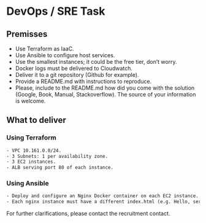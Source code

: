 # DevOps / SRE Task

## Premisses

- Use Terraform as IaaC.
- Use Ansible to configure host services.
- Use the smallest instances; it could be the free tier, don’t worry.
- Docker logs must be delivered to Cloudwatch.
- Deliver it to a git repository (Github for example).
- Provide a README.md with instructions to reproduce.
- Please, include to the README.md how did you come with the solution (Google, Book, Manual, Stackoverflow). The source of your information is welcome.

## What to deliver

### Using Terraform

```txt
- VPC 10.161.0.0/24.
- 3 Subnets: 1 per availability zone.
- 3 EC2 instances.
- ALB serving port 80 of each instance.
```

### Using Ansible

```txt
- Deploy and configure an Nginx Docker container on each EC2 instance.
- Each nginx instance must have a different index.html (e.g. Hello, server1; Hello, server2; Hello, server3). Use Jinja2.
```

For further clarifications, please contact the recruitment contact.
